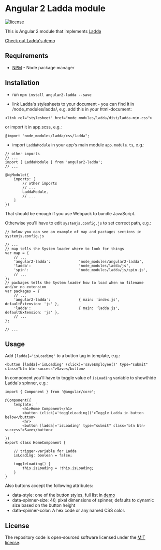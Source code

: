 # Angular 2 Ladda module

[![license](https://img.shields.io/github/license/mashape/apistatus.svg?maxAge=2592000)](http://opensource.org/licenses/MIT)

This is Angular 2 module that implements [Ladda](https://github.com/hakimel/Ladda)

<a href="http://lab.hakim.se/ladda/" target_='blank'>Check out Ladda's demo</a>


## Requirements
- [NPM](https://npmjs.org/) - Node package manager


## Installation

- run `npm install angular2-ladda --save`

- link Ladda's stylesheets to your document - you can find it in /node_modules/ladda/, e.g. add this in your html-document:

```
<link rel="stylesheet" href="node_modules/ladda/dist/ladda.min.css">
```
or import it in app.scss, e.g.:
```
@import "node_modules/ladda/css/ladda";
```

- import `LaddaModule` in your app's main module `app.module.ts`, e.g.:

```
// other imports
// ...
import { LaddaModule } from 'angular2-ladda';
// ...

@NgModule({
    imports: [
        // other imports
        // ...
        LaddaModule,
        // ...
    ]
})

```

That should be enough if you use Webpack to bundle JavaScript.

Otherwise you'll have to edit `systemjs.config.js` to set correct path, e.g.:

```
// below you can see an example of map and packages sections in systemjs.config.js

// ...
// map tells the System loader where to look for things
var map = {
    // ...
    'angular2-ladda':             'node_modules/angular2-ladda',
    'ladda':                      'node_modules/ladda/js',
    'spin':                       'node_modules/ladda/js/spin.js',
    // ...
};
// packages tells the System loader how to load when no filename and/or no extension
var packages = {
    // ...
    'angular2-ladda':             { main: 'index.js', defaultExtension: 'js' },
    'ladda':                      { main: 'ladda.js', defaultExtension: 'js' },
    // ...
};

// ...
```

## Usage

Add `[ladda]='isLoading'` to a button tag in template, e.g.:

```
<button [ladda]='isLoading' (click)='saveEmployee()' type="submit" class="btn btn-success">Save</button>
```

In component you'll have to toggle value of `isLoading` variable to show\hide Ladda's spinner, e.g.:

```
import { Component } from '@angular/core';

@Component({
    template: `
        <h1>Home Component</h1>
        <button (click)='toggleLoading()'>Toggle Ladda in button below</button>
        <hr>
        <button [ladda]='isLoading' type="submit" class="btn btn-success">Save</button>
    `
})
export class HomeComponent {
    
    // trigger-variable for Ladda
    isLoading: boolean = false;
    
    toggleLoading() {
        this.isLoading = !this.isLoading;
    }
}
```

Also buttons accept the following attributes:

- data-style: one of the button styles, full list in [demo](http://lab.hakim.se/ladda/)
- data-spinner-size: 40, pixel dimensions of spinner, defaults to dynamic size based on the button height
- data-spinner-color: A hex code or any named CSS color.

## License

The repository code is open-sourced software licensed under the [MIT license](http://opensource.org/licenses/MIT).
